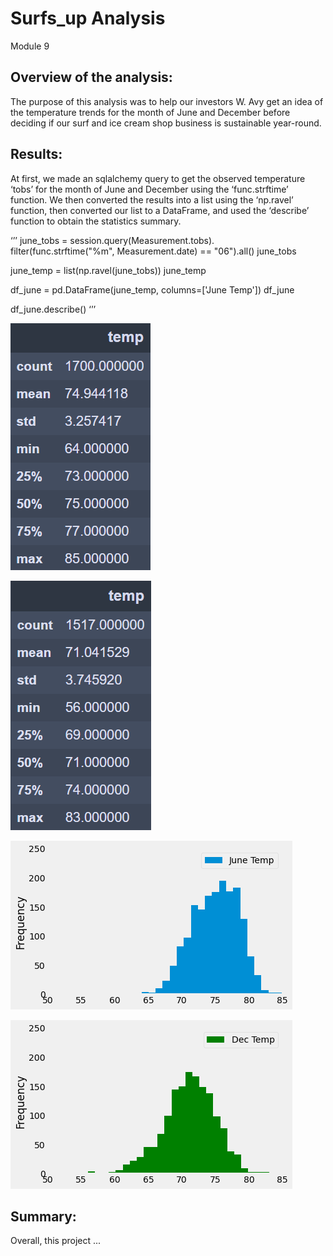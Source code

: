# Surfs_up Analysis
Module 9
## Overview of the analysis:
The purpose of this analysis was to help our investors W. Avy get an idea of the temperature trends for the month of June and December before deciding if our surf and ice cream shop business is sustainable year-round.

## Results:
At first, we made an sqlalchemy query to get the observed temperature ‘tobs’ for the month of June and December using the ‘func.strftime’ function. We then converted the results into a list using the ‘np.ravel’ function, then converted our list to a DataFrame, and used the ‘describe’ function to obtain the statistics summary.

‘’’
june_tobs = session.query(Measurement.tobs).\
    filter(func.strftime("%m", Measurement.date) == "06").all()
june_tobs

june_temp = list(np.ravel(june_tobs))
june_temp

df_june = pd.DataFrame(june_temp, columns=['June Temp'])
df_june

df_june.describe()
‘’’
 


![df_june](Resources/df_june.png)


![df_dec](Resources/df_dec.png)


![June_Temp_hist](Resources/June_Temp_hist.png)


![Dec_Temp_hist](Resources/Dec_Temp_hist.png)


## Summary:
Overall, this project ...
